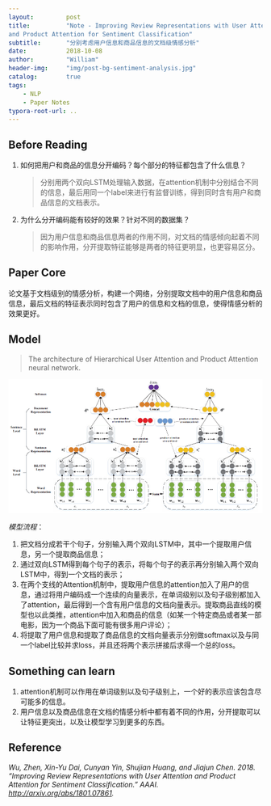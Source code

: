 ```yaml
---
layout:         post
title:          "Note - Improving Review Representations with User Attention
and Product Attention for Sentiment Classification"
subtitle:       "分别考虑用户信息和商品信息的文档级情感分析"
date:           2018-10-08
author:         "William"
header-img:     "img/post-bg-sentiment-analysis.jpg"
catalog:        true
tags:
    - NLP
    - Paper Notes
typora-root-url: ..
---
```


## Before Reading

1. 如何把用户和商品的信息分开编码？每个部分的特征都包含了什么信息？

   > 分别用两个双向LSTM处理输入数据，在attention机制中分别结合不同的信息，最后用同一个label来进行有监督训练，得到同时含有用户和商品信息的文档表示。

2. 为什么分开编码能有较好的效果？针对不同的数据集？

   > 因为用户信息和商品信息两者的作用不同，对文档的情感倾向起着不同的影响作用，分开提取特征能够是两者的特征更明显，也更容易区分。



## Paper Core

论文基于文档级别的情感分析，构建一个网络，分别提取文档中的用户信息和商品信息，最后文档的特征表示同时包含了用户的信息和文档的信息，使得情感分析的效果更好。



## Model

> The architecture of Hierarchical User Attention and Product Attention neural network.

![1539056162684](/img/in-post/improve-user-product/model.jpg)



*模型流程*：

1. 把文档分成若干个句子，分别输入两个双向LSTM中，其中一个提取用户信息，另一个提取商品信息；
2. 通过双向LSTM得到每个句子的表示，将每个句子的表示再分别输入两个双向LSTM中，得到一个文档的表示；
3. 在两个支线的Attention机制中，提取用户信息的attention加入了用户的信息，通过将用户编码成一个连续的向量表示，在单词级别以及句子级别都加入了attention，最后得到一个含有用户信息的文档向量表示。提取商品直线的模型也以此类推，attention中加入和商品的信息（如某一个特定商品或者某一部电影，因为一个商品下面可能有很多用户评论）；
4. 将提取了用户信息和提取了商品信息的文档向量表示分别做softmax以及与同一个label比较并求loss，并且还将两个表示拼接后求得一个总的loss。



## Something can learn

1. attention机制可以作用在单词级别以及句子级别上，一个好的表示应该包含尽可能多的信息。
2. 用户信息以及商品信息在文档的情感分析中都有着不同的作用，分开提取可以让特征更突出，以及让模型学习到更多的东西。



## Reference

*Wu, Zhen, Xin-Yu Dai, Cunyan Yin, Shujian Huang, and Jiajun Chen. 2018. “Improving Review Representations with User Attention and Product Attention for Sentiment Classification.” AAAI. http://arxiv.org/abs/1801.07861.*